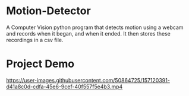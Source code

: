 # Motion-Detector
A Computer Vision python program that detects motion using a webcam and records when it began, and when it ended. It then stores these recordings in a csv file. 

# Project Demo 

https://user-images.githubusercontent.com/50864725/157120391-d41a8c0d-cdfa-45e6-9cef-40f557f5e4b3.mp4


